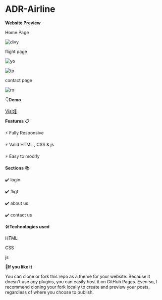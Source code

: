 <b><h1>ADR-Airline</h1></b>

<b>Website Preview</b>

Home Page

![divy](https://user-images.githubusercontent.com/85859444/146956397-70c3e279-6017-46d7-8089-99372f81e8c4.PNG)

flight page

![yo](https://user-images.githubusercontent.com/85859444/146958681-4e432a17-b4f1-4da9-be04-f4a32d91818a.PNG)

![tp](https://user-images.githubusercontent.com/85859444/146958981-9279403e-61ea-458e-831d-4a469d1b3a0e.PNG)

contact page

![ro](https://user-images.githubusercontent.com/85859444/146957416-45d4f04a-ef9b-4061-84f8-9a27b91a76fa.PNG)

👇<b>Demo</b>

[Visit🚀]( https://divyanshi2408.github.io/ADR-Airline/)

<b>Features</b> 📋

⚡️ Fully Responsive

⚡️ Valid HTML , CSS & js

⚡️ Easy to modify

<b>Sections</b> 📚

✔️ login

✔️ fligt

✔️ about us

✔️ contact us

🛠️<b>Technologies used</b>

HTML

CSS

js

🤟<b>If you like it</b>

You can clone or fork this repo as a theme for your website. Because it doesn't use any plugins, you can easily host it on GitHub Pages. Even so, I recommend cloning your fork locally to create and preview your posts, regardless of where you choose to publish.
